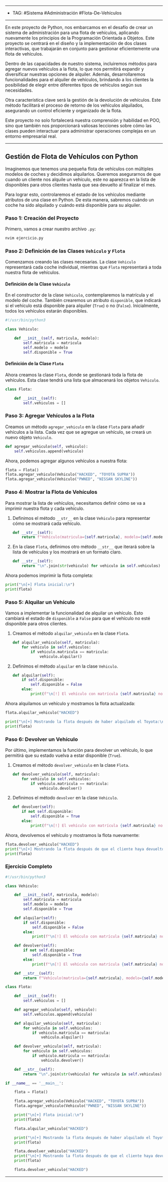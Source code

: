 

----
- TAG: #Sistema #Administración #Flota-De-Vehículos
-----
En este proyecto de Python, nos embarcamos en el desafío de crear un sistema de administración para una flota de vehículos, aplicando nuevamente los principios de la Programación Orientada a Objetos. Este proyecto se centrará en el diseño y la implementación de dos clases interactivas, que trabajarán en conjunto para gestionar eficientemente una flota de vehículos.

Dentro de las capacidades de nuestro sistema, incluiremos métodos para agregar nuevos vehículos a la flota, lo que nos permitirá expandir y diversificar nuestras opciones de alquiler. Además, desarrollaremos funcionalidades para el alquiler de vehículos, brindando a los clientes la posibilidad de elegir entre diferentes tipos de vehículos según sus necesidades.

Otra característica clave será la gestión de la devolución de vehículos. Este método facilitará el proceso de retorno de los vehículos alquilados, asegurando un control eficiente y organizado de la flota.

Este proyecto no solo fortalecerá nuestra comprensión y habilidad en POO, sino que también nos proporcionará valiosas lecciones sobre cómo las clases pueden interactuar para administrar operaciones complejas en un entorno empresarial real.

---

## Gestión de Flota de Vehículos con Python

Imaginemos que tenemos una pequeña flota de vehículos con múltiples modelos de coches y decidimos alquilarlos. Queremos asegurarnos de que cuando un cliente nos alquile un vehículo, este no aparezca en la lista de disponibles para otros clientes hasta que sea devuelto al finalizar el mes.

Para lograr esto, controlaremos el estado de los vehículos mediante atributos de una clase en Python. De esta manera, sabremos cuándo un coche ha sido alquilado y cuándo está disponible para su alquiler.

### Paso 1: Creación del Proyecto

Primero, vamos a crear nuestro archivo `.py`:

```bash
nvim ejercicio.py
```

### Paso 2: Definición de las Clases `Vehiculo` y `Flota`

Comenzamos creando las clases necesarias. La clase `Vehiculo` representará cada coche individual, mientras que `Flota` representará a toda nuestra flota de vehículos.

#### Definición de la Clase `Vehiculo`

En el constructor de la clase `Vehiculo`, contemplaremos la matrícula y el modelo del coche. También crearemos un atributo `disponible`, que indicará si el vehículo está disponible para alquiler (`True`) o no (`False`). Inicialmente, todos los vehículos estarán disponibles.

```python
#!/usr/bin/python3

class Vehiculo:

    def __init__(self, matricula, modelo):
        self.matricula = matricula
        self.modelo = modelo 
        self.disponible = True
```

#### Definición de la Clase `Flota`

Ahora creamos la clase `Flota`, donde se gestionará toda la flota de vehículos. Esta clase tendrá una lista que almacenará los objetos `Vehiculo`.

```python
class Flota:

    def __init__(self):
        self.vehiculos = []
```

### Paso 3: Agregar Vehículos a la Flota

Creamos un método `agregar_vehiculo` en la clase `Flota` para añadir vehículos a la lista. Cada vez que se agregue un vehículo, se creará un nuevo objeto `Vehiculo`.

```python
def agregar_vehiculo(self, vehiculo):
    self.vehiculos.append(vehiculo)
```

Ahora, podemos agregar algunos vehículos a nuestra flota:

```python
flota = Flota()
flota.agregar_vehiculo(Vehiculo("HACKED", "TOYOTA SUPRA"))
flota.agregar_vehiculo(Vehiculo("PWNED", "NISSAN SKYLINE"))
```

### Paso 4: Mostrar la Flota de Vehículos

Para mostrar la lista de vehículos, necesitamos definir cómo se va a imprimir nuestra flota y cada vehículo.

1. Definimos el método `__str__` en la clase `Vehiculo` para representar cómo se mostrará cada vehículo.
   
   ```python
   def __str__(self):
       return f"Vehículo(matricula={self.matricula}, modelo={self.modelo}, disponible={self.disponible})"
   ```

2. En la clase `Flota`, definimos otro método `__str__` que iterará sobre la lista de vehículos y los mostrará en un formato claro.

   ```python
   def __str__(self):
       return "\n".join(str(vehiculo) for vehiculo in self.vehiculos)
   ```

Ahora podemos imprimir la flota completa:

```python
print("\n[+] Flota inicial:\n")
print(flota)
```

### Paso 5: Alquilar un Vehículo

Vamos a implementar la funcionalidad de alquilar un vehículo. Esto cambiará el estado de `disponible` a `False` para que el vehículo no esté disponible para otros clientes.

1. Creamos el método `alquilar_vehiculo` en la clase `Flota`.

   ```python
   def alquilar_vehiculo(self, matricula):
       for vehiculo in self.vehiculos:
           if vehiculo.matricula == matricula:
               vehiculo.alquilar()
   ```

2. Definimos el método `alquilar` en la clase `Vehiculo`.

   ```python
   def alquilar(self):
       if self.disponible:
           self.disponible = False
       else:
           print(f"\n[!] El vehículo con matrícula {self.matricula} no se puede alquilar")
   ```

Ahora alquilamos un vehículo y mostramos la flota actualizada:

```python
flota.alquilar_vehiculo("HACKED")

print("\n[+] Mostrando la flota después de haber alquilado el Toyota:\n")
print(flota)
```

### Paso 6: Devolver un Vehículo

Por último, implementamos la función para devolver un vehículo, lo que permitirá que su estado vuelva a estar disponible (`True`).

1. Creamos el método `devolver_vehiculo` en la clase `Flota`.

   ```python
   def devolver_vehiculo(self, matricula):
       for vehiculo in self.vehiculos:
           if vehiculo.matricula == matricula:
               vehiculo.devolver()
   ```

2. Definimos el método `devolver` en la clase `Vehiculo`.

   ```python
   def devolver(self):
       if not self.disponible:
           self.disponible = True
       else:
           print(f"\n[!] El vehículo con matrícula {self.matricula} no se puede devolver porque no ha sido alquilado a nadie")
   ```

Ahora, devolvemos el vehículo y mostramos la flota nuevamente:

```python
flota.devolver_vehiculo("HACKED")
print("\n[+] Mostrando la flota después de que el cliente haya devuelto el Toyota:\n")
print(flota)
```

### Ejercicio Completo

```python
#!/usr/bin/python3

class Vehiculo:

    def __init__(self, matricula, modelo):
        self.matricula = matricula
        self.modelo = modelo
        self.disponible = True

    def alquilar(self):
        if self.disponible:
            self.disponible = False
        else:
            print(f"\n[!] El vehículo con matrícula {self.matricula} no se puede alquilar")

    def devolver(self):
        if not self.disponible:
            self.disponible = True
        else:
            print(f"\n[!] El vehículo con matrícula {self.matricula} no se puede devolver porque no ha sido alquilado a nadie")

    def __str__(self):
        return f"Vehículo(matricula={self.matricula}, modelo={self.modelo}, disponible={self.disponible})"

class Flota:

    def __init__(self):
        self.vehiculos = []

    def agregar_vehiculo(self, vehiculo):
        self.vehiculos.append(vehiculo)

    def alquilar_vehiculo(self, matricula):
        for vehiculo in self.vehiculos:
            if vehiculo.matricula == matricula:
                vehiculo.alquilar()

    def devolver_vehiculo(self, matricula):
        for vehiculo in self.vehiculos:
            if vehiculo.matricula == matricula:
                vehiculo.devolver()

    def __str__(self):
        return "\n".join(str(vehiculo) for vehiculo in self.vehiculos)

if __name__ == '__main__':

    flota = Flota()

    flota.agregar_vehiculo(Vehiculo("HACKED", "TOYOTA SUPRA"))
    flota.agregar_vehiculo(Vehiculo("PWNED", "NISSAN SKYLINE"))

    print("\n[+] Flota inicial:\n")
    print(flota)

    flota.alquilar_vehiculo("HACKED")

    print("\n[+] Mostrando la flota después de haber alquilado el Toyota:\n")
    print(flota)

    flota.devolver_vehiculo("HACKED")
    print("\n[+] Mostrando la flota después de que el cliente haya devuelto el Toyota:\n")
    print(flota)

    flota.devolver_vehiculo("HACKED")
```

---
